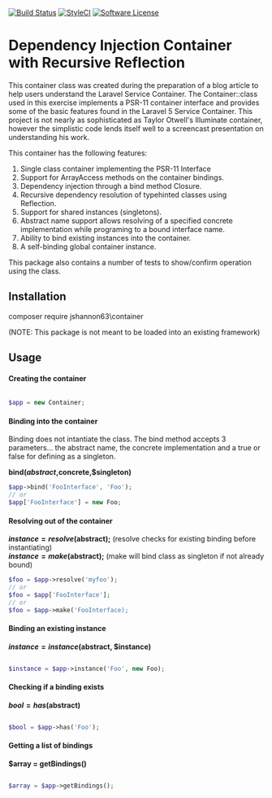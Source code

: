 [![Build Status](https://travis-ci.org/jshannon63/container.svg?branch=master)](https://travis-ci.org/jshannon63/container)
[![StyleCI](https://styleci.io/repos/104802764/shield?branch=master)](https://styleci.io/repos/104802764)
[![Software License](https://img.shields.io/badge/license-MIT-brightgreen.svg?style=flat-square)](LICENSE.md)


# Dependency Injection Container with Recursive Reflection 

This container class was created during the preparation of a blog article to help users understand the 
Laravel Service Container. The Container::class used in this exercise implements a PSR-11 container interface 
and provides some of the basic features found in the Laravel 5 Service Container. This project is not 
nearly as sophisticated as Taylor Otwell's Illuminate container, however the simplistic code lends itself well to a 
screencast presentation on understanding his work.

This container has the following features:  

1. Single class container implementing the PSR-11 Interface
2. Support for ArrayAccess methods on the container bindings.
3. Dependency injection through a bind method Closure.
5. Recursive dependency resolution of typehinted classes using Reflection.
6. Support for shared instances (singletons).
7. Abstract name support allows resolving of a specified concrete 
implementation while programing to a bound interface name.
8. Ability to bind existing instances into the container.
9. A self-binding global container instance.

This package also contains a number of tests to show/confirm operation using the class.

## Installation

composer require jshannon63\container  

(NOTE: This package is not meant to be loaded into an existing framework)  

## Usage


#### Creating the container
```php

$app = new Container;

```

#### Binding into the container
Binding does not intantiate the class. The bind method accepts 3 parameters... 
the abstract name, the concrete implementation and a true or false for defining as a singleton.

**bind($abstract,$concrete,$singleton)**

```php
$app->bind('FooInterface', 'Foo');
// or
$app['FooInterface'] = new Foo;

```
#### Resolving out of the container
**$instance = resolve($abstract);**  (resolve checks for existing binding before instantiating)  
**$instance = make($abstract);**  (make will bind class as singleton if not already bound)
```php
$foo = $app->resolve('myfoo');
// or
$foo = $app['FooInterface']; 
// or
$foo = $app->make('FooInterface);
```

#### Binding an existing instance
**$instance = instance($abstract, $instance)**
```php

$instance = $app->instance('Foo', new Foo);

```  

#### Checking if a binding exists
**$bool = has($abstract)**
```php

$bool = $app->has('Foo');

```  

#### Getting a list of bindings
**$array = getBindings()**
```php

$array = $app->getBindings();

```  


